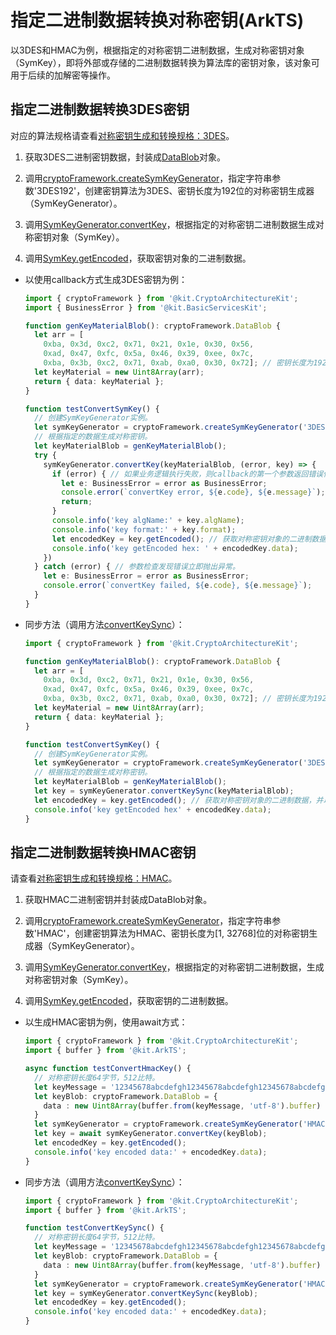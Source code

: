 # 指定二进制数据转换对称密钥(ArkTS)

<!--Kit: Crypto Architecture Kit-->
<!--Subsystem: Security-->
<!--Owner: @zxz--3-->
<!--SE: @lanming-->
<!--TSE: @PAFT-->

以3DES和HMAC为例，根据指定的对称密钥二进制数据，生成对称密钥对象（SymKey），即将外部或存储的二进制数据转换为算法库的密钥对象，该对象可用于后续的加解密等操作。

## 指定二进制数据转换3DES密钥

对应的算法规格请查看[对称密钥生成和转换规格：3DES](crypto-sym-key-generation-conversion-spec.md#3des)。

1. 获取3DES二进制密钥数据，封装成[DataBlob](../../reference/apis-crypto-architecture-kit/js-apis-cryptoFramework.md#datablob)对象。

2. 调用[cryptoFramework.createSymKeyGenerator](../../reference/apis-crypto-architecture-kit/js-apis-cryptoFramework.md#cryptoframeworkcreatesymkeygenerator)，指定字符串参数'3DES192'，创建密钥算法为3DES、密钥长度为192位的对称密钥生成器（SymKeyGenerator）。

3. 调用[SymKeyGenerator.convertKey](../../reference/apis-crypto-architecture-kit/js-apis-cryptoFramework.md#convertkey-1)，根据指定的对称密钥二进制数据生成对称密钥对象（SymKey）。

4. 调用[SymKey.getEncoded](../../reference/apis-crypto-architecture-kit/js-apis-cryptoFramework.md#getencoded)，获取密钥对象的二进制数据。

- 以使用callback方式生成3DES密钥为例：

  ```ts
  import { cryptoFramework } from '@kit.CryptoArchitectureKit';
  import { BusinessError } from '@kit.BasicServicesKit';

  function genKeyMaterialBlob(): cryptoFramework.DataBlob {
    let arr = [
      0xba, 0x3d, 0xc2, 0x71, 0x21, 0x1e, 0x30, 0x56,
      0xad, 0x47, 0xfc, 0x5a, 0x46, 0x39, 0xee, 0x7c,
      0xba, 0x3b, 0xc2, 0x71, 0xab, 0xa0, 0x30, 0x72]; // 密钥长度为192位，即24字节。
    let keyMaterial = new Uint8Array(arr);
    return { data: keyMaterial };
  }

  function testConvertSymKey() {
    // 创建SymKeyGenerator实例。
    let symKeyGenerator = cryptoFramework.createSymKeyGenerator('3DES192');
    // 根据指定的数据生成对称密钥。
    let keyMaterialBlob = genKeyMaterialBlob();
    try {
      symKeyGenerator.convertKey(keyMaterialBlob, (error, key) => {
        if (error) { // 如果业务逻辑执行失败，则callback的第一个参数返回错误信息，即异步抛出异常。
          let e: BusinessError = error as BusinessError;
          console.error(`convertKey error, ${e.code}, ${e.message}`);
          return;
        }
        console.info('key algName:' + key.algName);
        console.info('key format:' + key.format);
        let encodedKey = key.getEncoded(); // 获取对称密钥对象的二进制数据，并以字节数组形式输出。长度为24字节。
        console.info('key getEncoded hex: ' + encodedKey.data);
      })
    } catch (error) { // 参数检查发现错误立即抛出异常。
      let e: BusinessError = error as BusinessError;
      console.error(`convertKey failed, ${e.code}, ${e.message}`);
    }
  }
  ```

- 同步方法（调用方法[convertKeySync](../../reference/apis-crypto-architecture-kit/js-apis-cryptoFramework.md#convertkeysync12)）：
  ```ts
  import { cryptoFramework } from '@kit.CryptoArchitectureKit';

  function genKeyMaterialBlob(): cryptoFramework.DataBlob {
    let arr = [
      0xba, 0x3d, 0xc2, 0x71, 0x21, 0x1e, 0x30, 0x56,
      0xad, 0x47, 0xfc, 0x5a, 0x46, 0x39, 0xee, 0x7c,
      0xba, 0x3b, 0xc2, 0x71, 0xab, 0xa0, 0x30, 0x72]; // 密钥长度为192位，即24字节。
    let keyMaterial = new Uint8Array(arr);
    return { data: keyMaterial };
  }

  function testConvertSymKey() {
    // 创建SymKeyGenerator实例。
    let symKeyGenerator = cryptoFramework.createSymKeyGenerator('3DES192');
    // 根据指定的数据生成对称密钥。
    let keyMaterialBlob = genKeyMaterialBlob();
    let key = symKeyGenerator.convertKeySync(keyMaterialBlob);
    let encodedKey = key.getEncoded(); // 获取对称密钥对象的二进制数据，并以字节数组形式输出。长度为24字节。
    console.info('key getEncoded hex' + encodedKey.data);
  }
  ```

## 指定二进制数据转换HMAC密钥

请查看[对称密钥生成和转换规格：HMAC](crypto-sym-key-generation-conversion-spec.md#hmac)。

1. 获取HMAC二进制密钥并封装成DataBlob对象。

2. 调用[cryptoFramework.createSymKeyGenerator](../../reference/apis-crypto-architecture-kit/js-apis-cryptoFramework.md#cryptoframeworkcreatesymkeygenerator)，指定字符串参数'HMAC'，创建密钥算法为HMAC、密钥长度为[1, 32768]位的对称密钥生成器（SymKeyGenerator）。

3. 调用[SymKeyGenerator.convertKey](../../reference/apis-crypto-architecture-kit/js-apis-cryptoFramework.md#convertkey-1)，根据指定的对称密钥二进制数据，生成对称密钥对象（SymKey）。

4. 调用[SymKey.getEncoded](../../reference/apis-crypto-architecture-kit/js-apis-cryptoFramework.md#getencoded)，获取密钥的二进制数据。

- 以生成HMAC密钥为例，使用await方式：

  ```ts
  import { cryptoFramework } from '@kit.CryptoArchitectureKit';
  import { buffer } from '@kit.ArkTS';

  async function testConvertHmacKey() {
    // 对称密钥长度64字节，512比特。
    let keyMessage = '12345678abcdefgh12345678abcdefgh12345678abcdefgh12345678abcdefgh';
    let keyBlob: cryptoFramework.DataBlob = {
      data : new Uint8Array(buffer.from(keyMessage, 'utf-8').buffer)
    }
    let symKeyGenerator = cryptoFramework.createSymKeyGenerator('HMAC');
    let key = await symKeyGenerator.convertKey(keyBlob);
    let encodedKey = key.getEncoded();
    console.info('key encoded data:' + encodedKey.data);
  }
  ```

- 同步方法（调用方法[convertKeySync](../../reference/apis-crypto-architecture-kit/js-apis-cryptoFramework.md#convertkeysync12)）：
  ```ts
  import { cryptoFramework } from '@kit.CryptoArchitectureKit';
  import { buffer } from '@kit.ArkTS';

  function testConvertKeySync() {
    // 对称密钥长度64字节，512比特。
    let keyMessage = '12345678abcdefgh12345678abcdefgh12345678abcdefgh12345678abcdefgh';
    let keyBlob: cryptoFramework.DataBlob = {
      data : new Uint8Array(buffer.from(keyMessage, 'utf-8').buffer)
    }
    let symKeyGenerator = cryptoFramework.createSymKeyGenerator('HMAC');
    let key = symKeyGenerator.convertKeySync(keyBlob);
    let encodedKey = key.getEncoded();
    console.info('key encoded data:' + encodedKey.data);
  }
  ```
